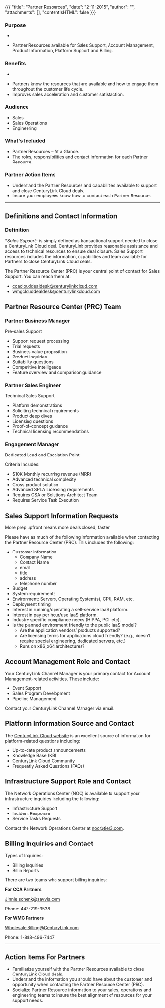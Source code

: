 {{{
  "title": "Partner Resources",
  "date": "2-11-2015",
  "author": "",
  "attachments": [],
  "contentIsHTML": false
}}}

### Purpose

+

  - Partner Resources available for Sales Support, Account Management, Product Information, Platform Support and Billing.  


### Benefits

+ 

  - Partners know the resources that are available and how to engage them  throughout the customer life cycle.
  - Improves sales acceleration and customer satisfaction.


### Audience

- Sales
- Sales Operations
- Engineering 


### What's Included

- Partner Resources – At a Glance.
- The roles, responsibilities and contact information for each Partner Resource.


### Partner Action Items

- Understand the Partner Resources and capabilities available to support and close CenturyLink Cloud deals.
- Insure your employees know how to contact each Partner Resource.


---


## Definitions and Contact Information

### Definition

**Sales Support*- is simply defined as transactional support needed to close a CenturyLink Cloud deal. CenturyLink provides reasonable assistance and access to technical resources to ensure deal closure. Sales Support resources includes the information, capabilities and team available for Partners to close CenturyLink Cloud deals.

The Partner Resource Center (PRC) is your central point of contact for Sales Support. You can reach them at:

- ccaclouddealdesk@centurylinkcloud.com
- wmgclouddealdesk@centurylinkcloud.com

## Partner Resource Center (PRC) Team

### Partner Business Manager

Pre-sales Support

- Support request processing
- Trial requests
- Business value proposition
- Product inquiries
- Suitability questions
- Competitive intelligence
- Feature overview and comparison guidance 

### Partner Sales Engineer

Technical Sales Support

- Platform demonstrations
- Soliciting technical requirements 
- Product deep dives
- Licensing questions
- Proof-of-concept guidance
- Technical licensing recommendations  

### Engagement Manager

Dedicated Lead and Escalation Point

Criteria Includes: 

- $10K Monthly recurring revenue (MRR)
- Advanced technical complexity
- Cross product solution
- Advanced SPLA Licensing requirements
- Requires CSA or Solutions Architect Team
- Requires Service Task Execution


## Sales Support Information Requests

More prep upfront means more deals closed, faster.

Please have as much of the following information available when contacting the Partner Resource Center (PRC).  This includes the following:  

- Customer information
  - Company Name
  - Contact Name
  - email
  - title
  - address
  - telephone number
- Budget
- System requirements
- Environment:  Servers, Operating System(s), CPU, RAM, etc.
- Deployment timing
- Interest in running/operating a self-service IaaS platform.
- Interest in pay per hour/use IaaS platform.
- Industry specific compliance needs (HIPPA, PCI, etc).
- Is the planned environment friendly to the public IaaS model? 
  - Are the application vendors’ products supported?
  - Are licensing terms for applications cloud friendly? (e.g., doesn’t require special engineering, dedicated servers, etc.)
  - Runs on x86_x64 architectures? 


## Account Management Role and Contact 

Your CenturyLink Channel Manager is your primary contact for Account Management-related activities. These include: 

- Event Support 
- Sales Program Development 
- Pipeline Management

Contact your CenturyLink Channel Manager via email.

## Platform Information Source and Contact

The [CenturyLink Cloud website](
www.centurylinkcloud.com) is an excellent source of information for platform-related questions including: 

- Up-to-date product announcements
- Knowledge Base (KB) 
- CenturyLink Cloud Community
- Frequently Asked Questions (FAQs)

## Infrastructure Support Role and Contact

The Network Operations Center (NOC) is available to support your infrastructure inquiries including the following:  

- Infrastructure Support 
- Incident Response
- Service Tasks Requests

Contact the Network Operations Center at noc@tier3.com.

## Billing Inquiries and Contact

Types of Inquiries:

- Billing Inquiries
- Billin Reports

There are two teams who support billing inquiries:

**For CCA Partners**

Jinnie.schenk@savvis.com

Phone:  443-219-3538


**For WMG Partners**

Wholesale.Billing@CenturyLink.com

Phone: 1-888-496-7447



---

## Action Items For Partners

- Familiarize yourself with the Partner Resources available to close CenturyLink Cloud deals.
- Understand the information you should have about the customer and opportunity when contacting the Partner Resource Center (PRC).
- Socialize Partner Resource information to your sales, operations and engineering teams to insure the best alignment of resources for your support needs.


